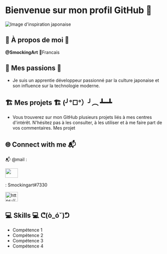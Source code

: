 # Bienvenue sur mon profil GitHub 🌸

![Image d'inspiration japonaise](https://example.com/background.jpg)

## 🌟 À propos de moi 🌟

**@SmockingArt** 👺Francais 

## 🍜 Mes passions 🍜

- Je suis un apprentie développeur passionné par la culture japonaise et son influence sur la technologie moderne.

## 🏗️ Mes projets 🏗️ (╯°□°）╯︵ ┻━┻

- Vous trouverez sur mon GitHub plusieurs projets liés à mes centres d'intérêt. N'hésitez pas à les consulter, à les utiliser et à me faire part de vos commentaires. 
Mes projet

## 🌐 Connect with me 📬

📬 @mail : 

<a target="blank"><img align="center" src="https://raw.githubusercontent.com/rahuldkjain/github-profile-readme-generator/master/src/images/icons/Social/discord.svg"  height="30" width="40" /></a>
</p> : Smockingart#7330

<a href="https://www.linkedin.com/in/smocking-art-5a2505254/" target="blank"><img align="center" src="https://raw.githubusercontent.com/rahuldkjain/github-profile-readme-generator/master/src/images/icons/Social/linked-in-alt.svg" alt="https://www.linkedin.com/in/smocking-art-5a2505254/" height="30" width="40" /></a> 

## 💻 Skills 💻 ᕦ(ò_óˇ)ᕤ

- Compétence 1
- Compétence 2
- Compétence 3
- Compétence 4
